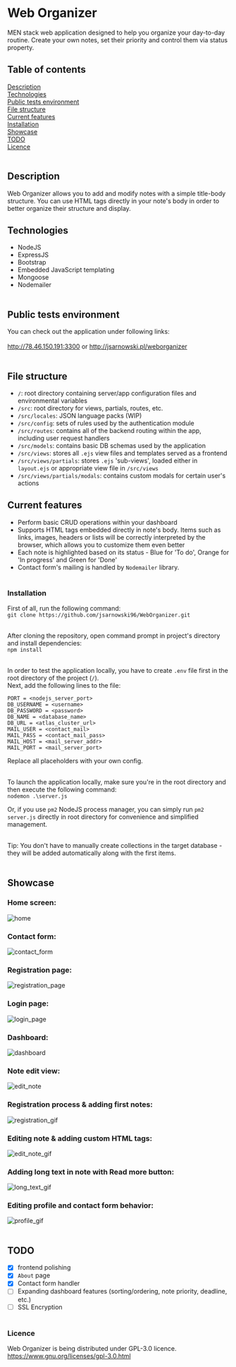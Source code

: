 # Web Organizer
MEN stack web application designed to help you organize your day-to-day routine. Create your own notes, set their priority and control them via status property.<br />

## Table of contents
[Description](#description)<br />
[Technologies](#technologies)<br />
[Public tests environment](#public-tests-environment)<br />
[File structure](#file-structure)<br />
[Current features](#current-features)<br />
[Installation](#installation)<br />
[Showcase](#showcase)<br />
[TODO](#todo)<br />
[Licence](#licence)<br /><br />

## Description
Web Organizer allows you to add and modify notes with a simple title-body structure. You can use HTML tags directly in your note's body in order to better organize their structure and display.<br />

## Technologies
* NodeJS<br />
* ExpressJS<br />
* Bootstrap
* Embedded JavaScript templating<br />
* Mongoose<br />
* Nodemailer<br /><br />

## Public tests environment
You can check out the application under following links:<br /><br />
http://78.46.150.191:3300 or http://jsarnowski.pl/weborganizer<br /><br />

## File structure
- `/`: root directory containing server/app configuration files and environmental variables<br />
- `/src`: root directory for views, partials, routes, etc.<br />
- `/src/locales`: JSON language packs (WIP)<br />
- `/src/config`: sets of rules used by the authentication module<br />
- `/src/routes`: contains all of the backend routing within the app, including user request handlers<br />
- `/src/models`: contains basic DB schemas used by the application<br />
- `/src/views`: stores all `.ejs` view files and templates served as a frontend<br />
- `/src/views/partials`: stores `.ejs` 'sub-views', loaded either in `layout.ejs` or appropriate view file in `/src/views`<br />
- `/src/views/partials/modals`: contains custom modals for certain user's actions<br />

## Current features
- Perform basic CRUD operations within your dashboard<br />
- Supports HTML tags embedded directly in note's body. Items such as links, images, headers or lists will be correctly interpreted by the browser, which allows you to customize them even better<br />
- Each note is highlighted based on its status - Blue for 'To do', Orange for 'In progress' and Green for 'Done'<br />
- Contact form's mailing is handled by `Nodemailer` library.<br /><br />

### Installation
First of all, run the following command:<br />
`git clone https://github.com/jsarnowski96/WebOrganizer.git`<br /><br />

After cloning the repository, open command prompt in project's directory and install dependencies:<br />
`npm install`<br /><br />

In order to test the application locally, you have to create `.env` file first in the root directory of the project (`/`).<br />
Next, add the following lines to the file:
```
PORT = <nodejs_server_port>
DB_USERNAME = <username>
DB_PASSWORD = <password>
DB_NAME = <database_name>
DB_URL = <atlas_cluster_url>
MAIL_USER = <contact_mail>
MAIL_PASS = <contact_mail_pass>
MAIL_HOST = <mail_server_addr>
MAIL_PORT = <mail_server_port>
```

Replace all placeholders with your own config.<br /><br />

To launch the application locally, make sure you're in the root directory and then execute the following command:<br />
`nodemon .\server.js`<br />

Or, if you use `pm2` NodeJS process manager, you can simply run `pm2 server.js` directly in root directory for convenience and simplified management.<br /><br />

Tip: You don't have to manually create collections in the target database - they will be added automatically along with the first items.<br /><br />

## Showcase
### Home screen:
![home](./showcase/home.PNG)<br />

### Contact form:
![contact_form](./showcase/contact_form.PNG)<br />

### Registration page:
![registration_page](./showcase/registration.PNG)<br />

### Login page:
![login_page](./showcase/login.PNG)<br />

### Dashboard:
![dashboard](./showcase/dashboard.PNG)<br />

### Note edit view:
![edit_note](./showcase/editing_note.PNG)<br />

### Registration process & adding first notes:
![registration_gif](./showcase/registration_and_adding_first_notes.gif)<br />

### Editing note & adding custom HTML tags:
![edit_note_gif](./showcase/editing_note_and_adding_custom_html_tags.gif)<br />

### Adding long text in note with Read more button:
![long_text_gif](./showcase/adding_long_text_with_read_more.gif)<br />

### Editing profile and contact form behavior:
![profile_gif](./showcase/editing_profile_and_contact_form_auto_fill.gif)<br /><br />

## TODO
- [x] frontend polishing<br />
- [x] `About` page<br />
- [x] Contact form handler<br />
- [ ] Expanding dashboard features (sorting/ordering, note priority, deadline, etc.)<br />
- [ ] SSL Encryption<br /><br />

### Licence
Web Organizer is being distributed under GPL-3.0 licence.<br />
https://www.gnu.org/licenses/gpl-3.0.html
